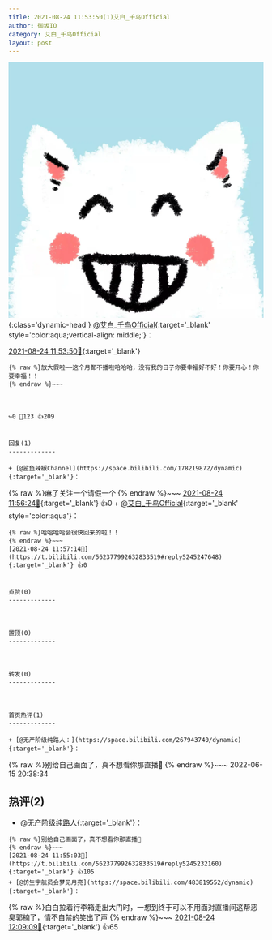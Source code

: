 ```yaml
---
title: 2021-08-24 11:53:50(1)艾白_千鸟Official
author: 御坂IO
category: 艾白_千鸟Official
layout: post
---
```


![img](/images/9ae8b9445fd0665cc014d9080156a45271be73c6.jpg){:class='dynamic-head'}
[@艾白_千鸟Official](https://space.bilibili.com/334537711/dynamic){:target='_blank' style='color:aqua;vertical-align: middle;'}：

[2021-08-24 11:53:50🔗](https://t.bilibili.com/562377992632833519){:target='_blank'}

~~~
{% raw %}放大假啦——这个月都不播啦哈哈哈，没有我的日子你要幸福好不好！你要开心！你要幸福！！
{% endraw %}~~~



↪️0 💬123 👍209


回复(1)
-------------

+ [@鲨鱼辣椒Channel](https://space.bilibili.com/178219872/dynamic){:target='_blank'}：
~~~
{% raw %}麻了关注一个请假一个
{% endraw %}~~~
[2021-08-24 11:56:24🔗](https://t.bilibili.com/562377992632833519#reply5245242791){:target='_blank'} 👍0
    + [@艾白_千鸟Official](https://space.bilibili.com/334537711/dynamic){:target='_blank' style='color:aqua'}：
~~~
{% raw %}哈哈哈哈会很快回来的啦！！
{% endraw %}~~~
[2021-08-24 11:57:14🔗](https://t.bilibili.com/562377992632833519#reply5245247648){:target='_blank'} 👍0


点赞(0)
-------------



置顶(0)
-------------



转发(0)
-------------



首页热评(1)
-------------

+ [@无产阶级纯路人：](https://space.bilibili.com/267943740/dynamic){:target='_blank'}：
~~~
{% raw %}别给自己画面了，真不想看你那直播🤭
{% endraw %}~~~
2022-06-15 20:38:34


热评(2)
-------------

+ [@无产阶级纯路人](https://space.bilibili.com/267943740/dynamic){:target='_blank'}：
~~~
{% raw %}别给自己画面了，真不想看你那直播🤭
{% endraw %}~~~
[2021-08-24 11:55:03🔗](https://t.bilibili.com/562377992632833519#reply5245232160){:target='_blank'} 👍105
+ [@仿生宇航员会梦见月亮](https://space.bilibili.com/483819552/dynamic){:target='_blank'}：
~~~
{% raw %}白白拉着行李箱走出大门时，一想到终于可以不用面对直播间这帮恶臭郭楠了，情不自禁的笑出了声
{% endraw %}~~~
[2021-08-24 12:09:09🔗](https://t.bilibili.com/562377992632833519#reply5245360668){:target='_blank'} 👍65


